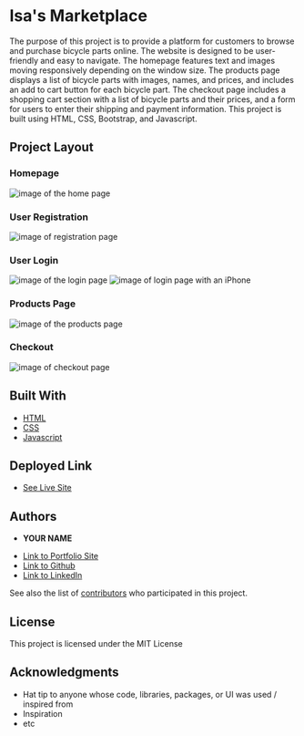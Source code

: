 # Isa's Marketplace

The purpose of this project is to provide a platform for customers to browse and purchase bicycle parts online. The website is designed to be user-friendly and easy to navigate. The homepage features text and images moving responsively depending on the window size. The products page displays a list of bicycle parts with images, names, and prices, and includes an add to cart button for each bicycle part. The checkout page includes a shopping cart section with a list of bicycle parts and their prices, and a form for users to enter their shipping and payment information. This project is built using HTML, CSS, Bootstrap, and Javascript.
## Project Layout
### Homepage
![image of the home page](images/readme/index.png)

### User Registration
![image of registration page](images/readme/registration.png)

### User Login
![image of the login page](images/readme/login.png)
![image of login page with an iPhone](images/readme/login(iPhone%2012%20Pro).png)

### Products Page
![image of the products page](images/readme/products.png)

### Checkout

![image of checkout page](images/readme/checkout.png)


## Built With

* [HTML](https://developer.mozilla.org/en-US/docs/Web/HTML)
* [CSS](https://developer.mozilla.org/en-US/docs/Web/CSS)
* [Javascript](https://developer.mozilla.org/en-US/docs/Web/JavaScript)

## Deployed Link

* [See Live Site](#)


## Authors

* **YOUR NAME** 

- [Link to Portfolio Site](#)
- [Link to Github](https://github.com/)
- [Link to LinkedIn](https://www.linkedin.com/)

See also the list of [contributors](https://github.com/your/project/contributors) who participated in this project.

## License

This project is licensed under the MIT License 

## Acknowledgments

* Hat tip to anyone whose code, libraries, packages, or UI was used  / inspired from
* Inspiration
* etc